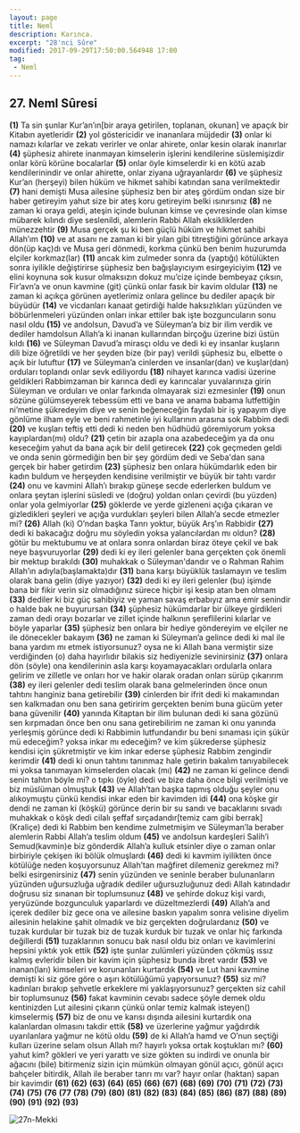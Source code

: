 ```yaml
---
layout: page
title: Neml
description: Karınca.
excerpt: "28'nci Sûre"
modified: 2017-09-29T17:50:00.564948 17:00
tag: 
 - Neml
---
```


## 27. Neml Sûresi

**(1)** Ta sin şunlar Kur’an’ın[bir araya getirilen, toplanan, okunan] ve apaçık bir Kitabın ayetleridir 
**(2)** yol göstericidir ve inananlara müjdedir
**(3)** onlar ki namazı kılarlar ve zekatı verirler ve onlar ahirete, onlar kesin olarak inanırlar
**(4)** şüphesiz ahirete inanmayan kimselerin işlerini kendilerine süslemişizdir onlar körü körüne bocalarlar
**(5)** onlar öyle kimselerdir ki en kötü azab kendilerinindir ve onlar ahirette, onlar ziyana uğrayanlardır
**(6)** ve şüphesiz Kur’an (herşeyi) bilen hüküm ve hikmet sahibi katından sana verilmektedir 
**(7)** hani demişti Musa ailesine şüphesiz ben bir ateş gördüm ondan  size bir haber getireyim yahut size bir ateş koru getireyim belki ısınırsınız
**(8)** ne zaman ki oraya geldi, ateşin içinde bulunan kimse ve çevresinde olan kimse mübarek kılındı diye seslenildi, alemlerin Rabbi Allah eksikliklerden münezzehtir 
**(9)** Musa gerçek şu ki ben güçlü hüküm ve hikmet sahibi Allah’ım 
**(10)** ve at asanı ne zaman ki bir yılan gibi titreştiğini görünce arkaya dön(üp kaç)dı ve Musa geri dönmedi, korkma çünkü ben benim  huzurumda elçiler korkmaz(lar)
**(11)** ancak kim zulmeder sonra da (yaptığı) kötülükten sonra iyilikle değiştirirse şüphesiz ben bağışlayıcıyım esirgeyiciyim
**(12)** ve elini koynuna sok kusur olmaksızın dokuz mu’cize içinde bembeyaz çıksın, Fir’avn’a ve onun kavmine (git) çünkü onlar fasık bir kavim oldular
**(13)** ne zaman ki açıkça görünen ayetlerimiz onlara gelince bu dediler apaçık bir büyüdür
**(14)** ve vicdanları kanaat getirdiği halde haksızlıkları yüzünden ve böbürlenmeleri yüzünden onları inkar ettiler bak işte bozguncuların sonu nasıl oldu
**(15)** ve andolsun, Davud’a ve Süleyman’a biz bir ilim verdik ve dediler hamdolsun Allah’a ki inanan kullarından birçoğu üzerine bizi üstün kıldı
**(16)** ve Süleyman Davud’a mirasçı oldu ve dedi ki ey insanlar kuşların dili bize öğretildi ve her şeyden bize (bir pay) verildi şüphesiz bu, elbette o açık bir lutuftur
**(17)** ve Süleyman’a cinlerden ve insanlar(dan) ve kuşlar(dan) orduları toplandı onlar sevk ediliyordu
**(18)** nihayet karınca vadisi üzerine geldikleri Rabbimzaman bir karınca dedi ey karıncalar yuvalarınıza girin Süleyman ve orduları ve onlar farkında olmayarak sizi ezmesinler 
**(19)** onun sözüne gülümseyerek tebessüm etti ve bana ve anama babama lutfettiğin ni’metine şükredeyim diye ve senin beğeneceğin faydalı bir iş yapayım diye gönlüme ilham eyle ve beni rahmetinle iyi kullarının arasına sok Rabbim dedi 
**(20)** ve kuşları teftiş etti dedi ki neden ben hüdhüdü göremiyorum yoksa kayıplardan(mı) oldu?
**(21)** çetin bir azapla ona azabedeceğim ya da onu keseceğim yahut da bana açık bir delil getirecek 
**(22)** çok geçmeden geldi ve onda senin görmediğin ben bir şey gördüm dedi ve Seba'dan sana gerçek bir haber getirdim 
**(23)** şüphesiz ben onlara hükümdarlık eden bir kadın buldum ve herşeyden kendisine verilmiştir ve büyük bir tahtı vardır 
**(24)** onu ve kavmini Allah’ı bırakıp güneşe secde ederlerken buldum ve onlara şeytan işlerini süsledi ve (doğru) yoldan onları çevirdi (bu yüzden) onlar yola gelmiyorlar
**(25)** göklerde ve yerde gizleneni açığa çıkaran ve gizledikleri şeyleri ve açığa vurdukları şeyleri bilen Allah’a secde etmezler mi? 
**(26)** Allah (ki) O’ndan başka Tanrı yoktur, büyük Arş’ın Rabbidir
**(27)** dedi ki bakacağız doğru mu söyledin yoksa yalancılardan mı oldun?
**(28)** götür bu mektubumu ve at onlara sonra onlardan biraz öteye çekil ve bak neye başvuruyorlar 
**(29)** dedi ki ey ileri gelenler bana gerçekten çok önemli bir mektup bırakıldı 
**(30)** muhakkak o Süleyman'dandır ve o Rahman Rahim Allah’ın adıyla(başlamakta)dır 
**(31)** bana karşı büyüklük taslamayın ve teslim olarak bana gelin (diye yazıyor) 
**(32)** dedi ki ey ileri gelenler (bu) işimde bana bir fikir verin siz olmadığınız sürece hiçbir işi kesip atan ben olmam 
**(33)** dediler ki biz güç sahibiyiz ve yaman savaş erbabıyız ama emir senindir o halde bak ne buyurursan
**(34)** şüphesiz hükümdarlar bir ülkeye girdikleri zaman dedi orayı bozarlar ve zillet içinde halkının şereflilerini kılarlar ve böyle yaparlar
**(35)** şüphesiz ben onlara bir hediye göndereyim ve elçiler ne ile dönecekler bakayım 
**(36)** ne zaman ki Süleyman’a gelince dedi ki mal ile bana yardım mı etmek istiyorsunuz? oysa ne ki Allah bana vermiştir size verdiğinden (o) daha hayırlıdır bilakis siz hediyenizle sevinirsiniz
**(37)** onlara dön (söyle) ona kendilerinin asla karşı koyamayacakları ordularla onlara gelirim ve zilletle ve onları hor ve hakir olarak oradan onları sürüp çıkarırım 
**(38)** ey ileri gelenler dedi teslim olarak bana gelmelerinden önce onun tahtını hanginiz bana getirebilir
**(39)** cinlerden bir ifrit dedi ki makamından sen kalkmadan onu ben sana getiririm gerçekten benim buna gücüm yeter bana güvenilir
**(40)** yanında Kitaptan bir ilim bulunan dedi ki sana gözünü sen kırpmadan önce ben onu sana getirebilirim ne zaman ki onu yanında yerleşmiş görünce dedi ki Rabbimin lutfundandır bu beni sınaması için şükür mü edeceğim? yoksa inkar mı edeceğim? ve kim şükrederse şüphesiz kendisi için şükretmiştir ve kim inkar ederse şüphesiz Rabbim zengindir kerimdir
**(41)** dedi ki onun tahtını tanınmaz hale getirin bakalım tanıyabilecek mi yoksa tanımayan kimselerden olacak (mı) 
**(42)** ne zaman ki gelince dendi senin tahtın böyle mi? o tıpkı (öyle) dedi ve bize daha önce bilgi verilmişti ve biz müslüman olmuştuk
**(43)** ve Allah’tan başka tapmış olduğu şeyler onu alıkoymuştu çünkü kendisi inkar eden bir kavimden idi
**(44)** ona köşke gir dendi ne zaman ki (köşkü) görünce derin bir su sandı ve bacaklarını sıvadı muhakkak o köşk dedi cilalı şeffaf sırçadandır[temiz cam gibi berrak] (Kraliçe) dedi ki Rabbim ben kendime zulmetmişim ve Süleyman’la beraber alemlerin Rabbi Allah’a teslim oldum 
**(45)** ve andolsun kardeşleri Salih’i Semud(kavmin)e biz gönderdik Allah’a kulluk etsinler diye o zaman onlar birbiriyle çekişen iki bölük olmuşlardı 
**(46)** dedi ki kavmim iyilikten önce kötülüğe neden koşuyorsunuz Allah’tan mağfiret dilemeniz gerekmez mi? belki esirgenirsiniz
**(47)** senin yüzünden ve seninle beraber bulunanların yüzünden uğursuzluğa uğradık dediler uğursuzluğunuz dedi Allah katındadır doğrusu siz sınanan bir toplumsunuz
**(48)** ve şehirde dokuz kişi vardı, yeryüzünde bozgunculuk yaparlardı ve düzeltmezlerdi
**(49)** Allah’a and içerek dediler biz gece ona ve ailesine baskın yapalım sonra velisine diyelim ailesinin helakine şahit olmadık ve biz gerçekten doğrulardanız
**(50)** ve tuzak kurdular bir tuzak biz de tuzak kurduk bir tuzak ve onlar hiç farkında değillerdi
**(51)** tuzaklarının sonucu bak nasıl oldu biz onları ve kavimlerini hepsini yıktık yok ettik
**(52)** işte şunlar zulümleri yüzünden çökmüş ıssız kalmış evleridir bilen bir kavim için şüphesiz bunda ibret vardır
**(53)** ve inanan(ları) kimseleri ve korunanları kurtardık 
**(54)** ve Lut hani kavmine demişti ki siz göre göre o aşırı kötülüğümü yapıyorsunuz?
**(55)** siz mi? kadınları bırakıp şehvetle erkeklere mi yaklaşıyorsunuz? gerçekten siz cahil bir toplumsunuz
**(56)** fakat kavminin cevabı sadece şöyle demek oldu kentinizden Lut ailesini çıkarın çünkü onlar temiz kalmak isteyen() kimselermiş
**(57)** biz de onu ve karısı dışında ailesini kurtardık ona kalanlardan olmasını takdir ettik 
**(58)** ve üzerlerine yağmur yağdırdık uyarılanlara yağmur ne kötü oldu
**(59)** de ki Allah’a hamd ve O’nun seçtiği kulları üzerine selam olsun Allah mı? hayırlı yoksa ortak koştukları mı?
**(60)** yahut kim? gökleri ve yeri yarattı ve size gökten su indirdi ve onunla bir ağacını (bile) bitirmeniz sizin için mümkün olmayan gönül açıcı, gönül açıcı bahçeler bitirdik, Allah ile beraber tanrı mı var? hayır onlar (haktan) sapan bir kavimdir 
**(61)** 
**(62)**
**(63)**
**(64)**
**(65)**
**(66)**
**(67)**
**(68)**
**(69)**
**(70)**
**(71)**
**(72)**
**(73)**
**(74)**
**(75)**
**(76**
**(77**
**(78)**
**(79)**
**(80)**
**(81)**
**(82)**
**(83)**
**(84)** 
**(85)** 
**(86)**
**(87)**
**(88)**
**(89)**
**(90)**
**(91)** 
**(92)** 
**(93)** 

![27n-Mekki]({{site.url}}/images/ayrac-muhur.png)
